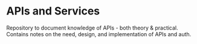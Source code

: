 # APIs and Services

Repository to document knowledge of APIs - both theory & practical. Contains notes on the need, design, and implementation of APIs and auth.
